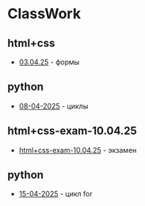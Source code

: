 # ClassWork
## html+css
- [03.04.25](html+css/03.04.25/) - формы

## python
- [08-04-2025](Python/08-04-2025/) - циклы

## html+css-exam-10.04.25
- [html+css-exam-10.04.25](/html+css-exam-10.04.25/) - экзамен

## python
- [15-04-2025](Python/15-04-2025/) - цикл for
